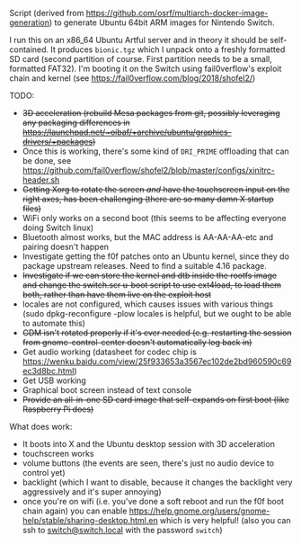 Script (derived from https://github.com/osrf/multiarch-docker-image-generation) to generate Ubuntu 64bit ARM images for Nintendo Switch.

I run this on an x86_64 Ubuntu Artful server and in theory it should be self-contained. It produces `bionic.tgz` which I unpack onto a freshly formatted SD card (second partition of course. First partition needs to be a small, formatted FAT32). I'm booting it on the Switch using fail0verflow's exploit chain and kernel (see https://fail0verflow.com/blog/2018/shofel2/)

TODO:
 * ~~3D acceleration (rebuild Mesa packages from git, possibly leveraging any packaging differences in https://launchpad.net/~oibaf/+archive/ubuntu/graphics-drivers/+packages)~~
  * Once this is working, there's some kind of `DRI_PRIME` offloading that can be done, see https://github.com/fail0verflow/shofel2/blob/master/configs/xinitrc-header.sh
 * ~~Getting Xorg to rotate the screen *and* have the touchscreen input on the right axes, has been challenging (there are so many damn X startup files)~~
 * WiFi only works on a second boot (this seems to be affecting everyone doing Switch linux)
 * Bluetooth almost works, but the MAC address is AA-AA-AA-etc and pairing doesn't happen
 * Investigate getting the f0f patches onto an Ubuntu kernel, since they do package upstream releases. Need to find a suitable 4.16 package.
 * ~~Investigate if we can store the kernel and dtb inside the rootfs image and change the switch.scr u-boot script to use ext4load, to load them both, rather than have them live on the exploit host~~
 * locales are not configured, which causes issues with various things (sudo dpkg-reconfigure -plow locales is helpful, but we ought to be able to automate this)
 * ~~GDM isn't rotated properly if it's ever needed (e.g. restarting the session from gnome-control-center doesn't automatically log back in)~~
 * Get audio working (datasheet for codec chip is https://wenku.baidu.com/view/25f933653a3567ec102de2bd960590c69ec3d8bc.html)
 * Get USB working
 * Graphical boot screen instead of text console
 * ~~Provide an all-in-one SD card image that self-expands on first boot (like Raspberry Pi does)~~

What does work:
 * It boots into X and the Ubuntu desktop session with 3D acceleration
 * touchscreen works
 * volume buttons (the events are seen, there's just no audio device to control yet)
 * backlight (which I want to disable, because it changes the backlight very aggressively and it's super annoying)
 * once you're on wifi (i.e. you've done a soft reboot and run the f0f boot chain again) you can enable https://help.gnome.org/users/gnome-help/stable/sharing-desktop.html.en which is very helpful! (also you can ssh to switch@switch.local with the password `switch`)
